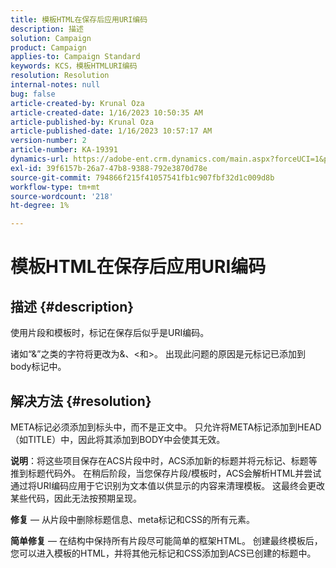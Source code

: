```yaml
---
title: 模板HTML在保存后应用URI编码
description: 描述
solution: Campaign
product: Campaign
applies-to: Campaign Standard
keywords: KCS，模板HTMLURI编码
resolution: Resolution
internal-notes: null
bug: false
article-created-by: Krunal Oza
article-created-date: 1/16/2023 10:50:35 AM
article-published-by: Krunal Oza
article-published-date: 1/16/2023 10:57:17 AM
version-number: 2
article-number: KA-19391
dynamics-url: https://adobe-ent.crm.dynamics.com/main.aspx?forceUCI=1&pagetype=entityrecord&etn=knowledgearticle&id=7f34e194-8b95-ed11-aad1-6045bd006793
exl-id: 39f6157b-26a7-47b8-9388-792e3870d78e
source-git-commit: 794866f215f41057541fb1c907fbf32d1c009d8b
workflow-type: tm+mt
source-wordcount: '218'
ht-degree: 1%

---
```


# 模板HTML在保存后应用URI编码

## 描述 {#description}


使用片段和模板时，标记在保存后似乎是URI编码。

诸如“&amp;”之类的字符将更改为&amp;、&lt;和>。 出现此问题的原因是元标记已添加到body标记中。


## 解决方法 {#resolution}


META标记必须添加到标头中，而不是正文中。 只允许将META标记添加到HEAD（如TITLE）中，因此将其添加到BODY中会使其无效。

<b>说明</b>：将这些项目保存在ACS片段中时，ACS添加新的标题并将元标记、标题等推到标题代码外。 在稍后阶段，当您保存片段/模板时，ACS会解析HTML并尝试通过将URI编码应用于它识别为文本值以供显示的内容来清理模板。 这最终会更改某些代码，因此无法按预期呈现。

<b>修复</b>  — 从片段中删除标题信息、meta标记和CSS的所有元素。

<b>简单修复</b>  — 在结构中保持所有片段尽可能简单的框架HTML。 创建最终模板后，您可以进入模板的HTML，并将其他元标记和CSS添加到ACS已创建的标题中。
